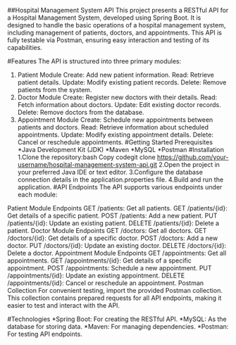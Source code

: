 ##Hospital Management System API
This project presents a RESTful API for a Hospital Management System, developed using Spring Boot. It is designed to handle the basic operations of a hospital management system, including management of patients, doctors, and appointments. This API is fully testable via Postman, ensuring easy interaction and testing of its capabilities.

#Features
The API is structured into three primary modules:

1. Patient Module
     Create: Add new patient information.
     Read: Retrieve patient details.
     Update: Modify existing patient records.
     Delete: Remove patients from the system.
2. Doctor Module
     Create: Register new doctors with their details.
     Read: Fetch information about doctors.
     Update: Edit existing doctor records.
     Delete: Remove doctors from the database.
3. Appointment Module
    Create: Schedule new appointments between patients and doctors.
    Read: Retrieve information about scheduled appointments.
    Update: Modify existing appointment details.
    Delete: Cancel or reschedule appointments.
#Getting Started Prerequisites
*Java Development Kit (JDK)
*Maven
*MySQL
*Postman
#Installation
1.Clone the repository:bash Copy codegit clone https://github.com/your-username/hospital-management-system-api.git
2.Open the project in your preferred Java IDE or text editor.
3.Configure the database connection details in the application.properties file.
4.Build and run the application.
#API Endpoints
The API supports various endpoints under each module:

Patient Module Endpoints
GET /patients: Get all patients.
GET /patients/{id}: Get details of a specific patient.
POST /patients: Add a new patient.
PUT /patients/{id}: Update an existing patient.
DELETE /patients/{id}: Delete a patient.
Doctor Module Endpoints
GET /doctors: Get all doctors.
GET /doctors/{id}: Get details of a specific doctor.
POST /doctors: Add a new doctor.
PUT /doctors/{id}: Update an existing doctor.
DELETE /doctors/{id}: Delete a doctor.
Appointment Module Endpoints
GET /appointments: Get all appointments.
GET /appointments/{id}: Get details of a specific appointment.
POST /appointments: Schedule a new appointment.
PUT /appointments/{id}: Update an existing appointment.
DELETE /appointments/{id}: Cancel or reschedule an appointment.
Postman Collection
For convenient testing, import the provided Postman collection. This collection contains prepared requests for all API endpoints, making it easier to test and interact with the API.

#Technologies
*Spring Boot: For creating the RESTful API.
*MySQL: As the database for storing data.
*Maven: For managing dependencies.
*Postman: For testing API endpoints.
